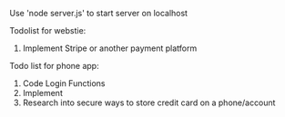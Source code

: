 Use 'node server.js' to start server on localhost

Todolist for webstie:
1. Implement Stripe or another payment platform

Todo list for phone app:
1. Code Login Functions
2. Implement
3. Research into secure ways to store credit card on a phone/account

